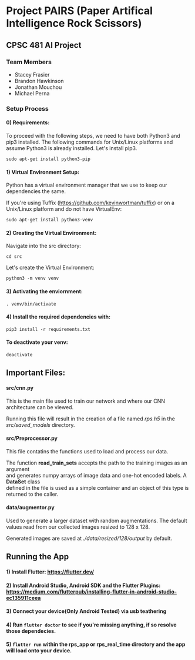 # Project PAIRS (Paper Artifical Intelligence Rock Scissors)

## CPSC 481 AI Project

### Team Members
* Stacey Frasier
* Brandon Hawkinson
* Jonathan Mouchou
* Michael Perna

### Setup Process

#### 0) Requirements:

To proceed with the following steps, we need to have both Python3 and pip3 installed. The following commands for Unix/Linux platforms and assume Python3 is already installed. Let's install pip3.

`sudo apt-get install python3-pip`

#### 1) Virtual Environment Setup:

Python has a virtual environment manager that we use to keep our dependencies the same.

If you're using Tuffix (https://github.com/kevinwortman/tuffix) or on a Unix/Linux platform and do not have VirtualEnv:

`sudo apt-get install python3-venv`

#### 2) Creating the Virtual Environment:

Navigate into the src directory:

`cd src`

Let's create the Virtual Environment:

`python3 -m venv venv`

#### 3) Activating the enviornment:

`. venv/bin/activate`

#### 4) Install the required dependencies with:

`pip3 install -r requirements.txt`

#### To deactivate your venv:

`deactivate` 


## Important Files:

#### src/cnn.py
This is the main file used to train our network and where our CNN architecture can be viewed.

Running this file will result in the creation of a file named *rps.h5* in the *src/saved_models* directory.


#### src/Preprocessor.py
This file contatins the functions used to load and process our data.

The function **read_train_sets** accepts the path to the training images as an argument  
and generates numpy arrays of image data and one-hot encoded labels. A **DataSet** class  
defined in the file is used as a simple container and an object of this type is returned
to the caller.

#### data/augmentor.py

Used to generate a larger dataset with random augmentations.
The default values read from our collected images resized to 128 x 128.

Generated images are saved at *./data/resized/128/output* by default.


## Running the App
#### 1) Install Flutter: https://flutter.dev/
#### 2) Install Android Studio, Android SDK and the Flutter Plugins: https://medium.com/flutterpub/installing-flutter-in-android-studio-ec135911ceea
#### 3) Connect your device(Only Android Tested) via usb teathering
#### 4) Run ```flutter doctor``` to see if you're missing anything, if so resolve those dependecies.
#### 5) ```flutter run``` within the rps_app or rps_real_time directory and the app will load onto your device.
